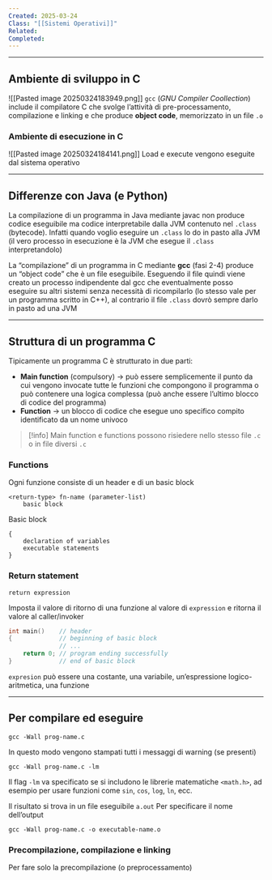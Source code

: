 ```yaml
---
Created: 2025-03-24
Class: "[[Sistemi Operativi]]"
Related: 
Completed:
---
```

---
## Ambiente di sviluppo in C
![[Pasted image 20250324183949.png]]
`gcc` (*GNU Compiler Coollection*) include il compilatore C che svolge l’attività di pre-processamento, compilazione e linking e che produce **object code**, memorizzato in un file `.o`

### Ambiente di esecuzione in C
![[Pasted image 20250324184141.png]]
Load e execute vengono eseguite dal sistema operativo

---
## Differenze con Java (e Python)
La compilazione di un programma in Java mediante javac non produce codice eseguibile ma codice interpretabile dalla JVM contenuto nel `.class` (bytecode). Infatti quando voglio eseguire un `.class` lo do in pasto alla JVM (il vero processo in esecuzione è la JVM che esegue il `.class` interpretandolo)

La “compilazione” di un programma in C mediante **gcc** (fasi 2-4) produce un “object code” che è un file eseguibile. Eseguendo il file quindi viene creato un processo indipendente dal gcc che eventualmente posso eseguire su altri sistemi senza necessità di ricompilarlo (lo stesso vale per un programma scritto in C++), al contrario il file `.class` dovrò sempre darlo in pasto ad una JVM

---
## Struttura di un programma C
Tipicamente un programma C è strutturato in due parti:
- **Main function** (compulsory) → può essere semplicemente il punto da cui vengono invocate tutte le funzioni che compongono il programma o può contenere una logica complessa (può anche essere l’ultimo blocco di codice del programma)
- **Function** → un blocco di codice che esegue uno specifico compito identificato da un nome univoco

>[!info]
>Main function e functions possono  risiedere nello stesso file `.c` o in file diversi `.c`

### Functions
Ogni funzione consiste di un header e di un basic block

```
<return-type> fn-name (parameter-list)
	basic block
```

Basic block
```
{
	declaration of variables
	executable statements
}
```

### Return statement
```
return expression
```
Imposta il valore di ritorno di una funzione al valore di `expression` e ritorna il valore al caller/invoker

```c
int main()    // header
{             // beginning of basic block
              // ...
	return 0; // program ending successfully
}             // end of basic block
```

`expresion` può essere una costante, una variabile, un’espressione logico-aritmetica, una funzione

---
## Per compilare ed eseguire
```
gcc -Wall prog-name.c
```
In questo modo vengono stampati tutti i messaggi di warning (se presenti)

```
gcc -Wall prog-name.c -lm
```
Il flag `-lm` va specificato se si includono le librerie matematiche `<math.h>`, ad esempio per usare funzioni come `sin`, `cos`, `log`, `ln`, ecc.

Il risultato si trova in un file eseguibile `a.out`
Per specificare il nome dell’output
```
gcc -Wall prog-name.c -o executable-name.o
```

### Precompilazione, compilazione e linking
Per fare solo la precompilazione (o preprocessamento)
